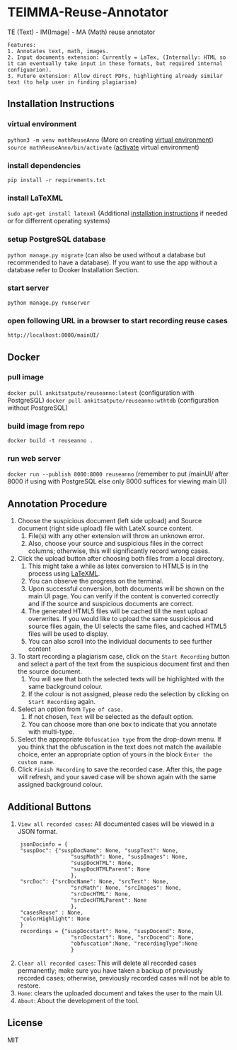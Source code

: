 # TEIMMA-Reuse-Annotator
TE (Text) - IM(Image) - MA (Math) reuse annotator

```
Features:
1. Annotates text, math, images.
2. Input documents extension: Currently = LaTex, (Internally: HTML so it can eventually take input in these formats, but required internal configuarion).
3. Future extension: Allow direct PDFs, highlighting already similar text (to help user in finding plagiarism)
```

## Installation Instructions

### virtual environment
`python3 -m venv mathReuseAnno` (More on creating [virtual environment](https://docs.python.org/3/library/venv.html))
`source mathReuseAnno/bin/activate` ([activate](https://docs.python.org/3/tutorial/venv.html#:~:text=Once%20you%E2%80%99ve%20created%20a%20virtual%20environment%2C%20you%20may%20activate%20it.) virtual environment)

### install dependencies
`pip install -r requirements.txt` 

### install LaTeXML
`sudo apt-get install latexml` (Additional [installation instructions](https://math.nist.gov/~BMiller/LaTeXML/get.html) if needed or for differrent operating systems)

### setup PostgreSQL database 
`python manage.py migrate` (can also be used without a database but recommended to have a database). If you want to use the app without a database refer to Dcoker Installation Section.

### start server
`python manage.py runserver`

### open following URL in a browser to start recording reuse cases
`http://localhost:8000/mainUI/`


## Docker

### pull image
`docker pull ankitsatpute/reuseanno:latest` (configuration with PostgreSQL)
`docker pull ankitsatpute/reuseanno:wthtdb` (configuration without PostgreSQL)

### build image from repo
`docker build -t reuseanno .`

### run web server
`docker run --publish 8000:8000 reuseanno` (remember to put /mainUI/ after 8000 if using with PostgreSQL else only 8000 suffices for viewing main UI)


## Annotation Procedure

1. Choose the suspicious document (left side upload) and Source document (right side upload) file with LateX source content. 
	1. File(s) with any other extension will throw an unknown error.
	2. Also, choose your source and suspicious files in the correct columns; otherwise, this will significantly record wrong cases.
2. Click the upload button after choosing both files from a local directory.
	1. This might take a while as latex conversion to HTML5 is in the process using [LaTeXML](https://math.nist.gov/~BMiller/LaTeXML/).
	2. You can observe the progress on the terminal.
	3. Upon successful conversion, both documents will be shown on the main UI page. You can verify if the content is converted correctly and if the source and suspicious documents are correct.
	4. The generated HTML5 files will be cached till the next upload overwrites. If you would like to upload the same suspicious and source files again, the UI selects the same files, and cached HTML5 files will be used to display.
	4. You can also scroll into the individual documents to see further content
3. To start recording a plagiarism case, click on the `Start Recording` button and select a part of the text from the suspicious document first and then the source document.
	1. You will see that both the selected texts will be highlighted with the same background colour.
	2. If the colour is not assigned, please redo the selection by clicking on `Start Recording` again.
4. Select an option from `Type of case.`
	1. If not chosen, `Text` will be selected as the default option.
	2. You can choose more than one box to indicate that you annotate with multi-type.
5. Select the appropriate `Obfuscation type` from the drop-down menu. If you think that the obfuscation in the text does not match the available choice, enter an appropriate option of yours in the block `Enter the custom name`.
6. Click `Finish Recording` to save the recorded case. After this, the page will refresh, and your saved case will be shown again with the same assigned background colour.

## Additional Buttons

1. `View all recorded cases`: All documented cases will be viewed in a JSON format.
```
	jsonDocinfo = {
	"suspDoc": {"suspDocName": None, "suspText": None,
					"suspMath": None, "suspImages": None,
					"suspDocHTML": None,
					"suspDocHTMLParent": None
					},
	"srcDoc": {"srcDocName": None, "srcText": None,
					"srcMath": None, "srcImages": None,
					"srcDocHTML": None,
					"srcDocHTMLParent": None
					},
	"casesReuse" : None,
	"colorHighlight": None	
	}
	recordings = {"suspDocstart": None, "suspDocend": None,
					"srcDocstart": None, "srcDocend": None,
					"obfuscation":None, "recordingType":None
					}
```
2. `Clear all recorded cases`: This will delete all recorded cases permanently; make sure you have taken a backup of previously recorded cases; otherwise, previously recorded cases will not be able to restore.
3. `Home`: clears the uploaded document and takes the user to the main UI.
4. `About`: About the development of the tool.  

## License

MIT
